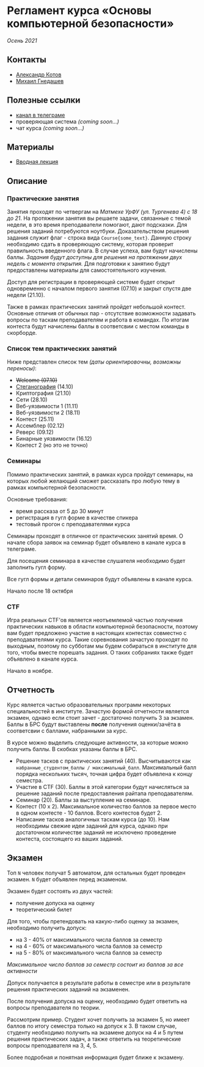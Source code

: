 # Регламент курса «Основы компьютерной безопасности»
*Осень 2021*

## Контакты
* [Александр Котов](https://t.me/Alex_Kotov)
* [Михаил Гнедашев](https://t.me/CerebralObserver)

## Полезные ссылки
* [канал в телеграме](https://t.me/hackerdom_course)
* проверяющая система *(coming soon...)*
* чат курса *(coming soon...)*

## Материалы
* [Вводная лекция](0.%20Вводная%20лекция/)

## Описание
### Практические занятия
Занятия проходят по четвергам на *Матмехе УрФУ (ул. Тургенева 4) с 18 до 21*. На протяжении занятия вы решаете задачи, связанные с темой недели, в это время преподаватели помогают, дают подсказки. Для решения заданий потребуются ноутбуки. Доказательством решения задания служит флаг - строка вида `Course{some_text}`.  Данную строку необходимо сдать в проверяющую систему, которая проверит правильность введенного флага. В случае успеха, вам будут начислены баллы. *Задания будут доступны для решения на протяжении двух недель с момента открытия.* Для подготовки к занятию будут предоставлены материалы для самостоятельного изучения.

Доступ для регистрации в проверяющей системе будет открыт одновременно с началом первого занятия (07.10) и закрыт спустя две недели (21.10).

Также в рамках практических занятий пройдет небольшой контест. Основные отличия от обычных пар - отсутствие возможности задавать вопросы по таскам преподавателям и работа в командах. По итогам контеста будут начислены баллы в соответсвии с местом команды в скорборде.

### Список тем практических занятий
Ниже представлен список тем *(даты ориентировочны, возможны переносы)*:
* ~~Welcome (07.10)~~
* [Стеганография](2.%20Стеганография/README.md) (14.10)
* Криптография (21.10)
* Сети (28.10)
* Веб-уязвимости 1 (11.11)
* Веб-уязвимости 2 (18.11)
* Контест (25.11)
* Ассемблер (02.12)
* Реверс (09.12)
* Бинарные уязвимости (16.12)
* Контест 2 (но это не точно)

### Семинары
Помимо практических занятий, в рамках курса пройдут семинары, на которых любой желающий сможет рассказать про любую тему в рамках компьютерной безопасности. 

Основные требования:
* время рассказа от 5 до 30 минут
* регистрация в гугл форме в качестве спикера
* тестовый прогон с преподавателями курса

Семинары проходят в отличное от практических занятий время. О начале сбора заявок на семинар будет объявлено в канале курса в телеграме. 

Для посещения семинара в качестве слушателя необходимо будет заполнить гугл форму.

Все гугл формы и детали семинаров будут объявлены в канале курса.

Начало после 18 октября

### CTF
Игра реальных CTF'ов является неотъемлемой частью получения практических навыков в области компьютерной безопасности, поэтому вам будет предложено участие в настоящих контестах совместно с преподавателями курса. Такие соревнования зачастую проходят по выходным, поэтому по субботам мы будем собираться в институте для того, чтобы вместе порешать задания. О таких собраниях также будет объявлено в канале курса.

Начало в ноябре.

## Отчетность
Курс является частью образовательных программ некоторых специальностей в институте. Зачастую формой отчетности является экзамен, однако если стоит зачет - достаточно получить 3 за экзамен. Баллы в БРС будут выставлены **после** получения оценки/зачёта в соответсвии с баллами, набранными за курс.

В курсе можно выделить следующие активности, за которые можно получить баллы. В скобках указаны баллы в БРС.
* Решение тасков с практических занятий (40). Высчитываются как `набранные_студентом_баллы / максимальный_балл`. Максимальный балл порядка нескольких тысяч, точная цифра будет объявлена к концу семестра.
* Участие в CTF (30). Баллы в этой категории будут начисляться за решение заданий после предоставления райтапа преподавателям.
* Семинар (20). Баллы за выступление на семинаре.
* Контест (10 x 2). Максимальное количество баллов за первое место в одном контесте - 10 баллов. Всего контестов будет 2.
* Написание тасков аналогичных таскам курса (до 10). Нам необходимы свежие идеи заданий для курса, однако при достаточном количестве заданий не исключено проведение контеста, состоящего из ваших заданий.

## Экзамен
Топ `N` человек получат 5 автоматом, для остальных будет проведен экзамен. `N` будет объявлен перед экзаменом.

Экзамен будет состоять из двух частей:
* получение допуска на оценку
* теоретический билет

Для того, чтобы претендовать на какую-либо оценку за экзамен, необходимо получить допуск:
* на 3 - 40% от максимального числа баллов за семестр
* на 4 - 60% от максимального числа баллов за семестр
* на 5 - 80% от максимального числа баллов за семестр

*Максимальное число баллов за семестр состоит из баллов за все активности*

Допуск получается в результате работы в семестре или в результате решения практических заданий на экзаменен. 

После получения допуска на оценку, необходимо будет ответить на вопросы преподавателя по теории.

Рассмотрим пример. Студент хочет получить за экзамен 5, но имеет баллов по итогу семестра только на допуск к 3. В таком случае, студенту необходимо получить на экзамене допуск на 4 и 5 путем решения практических задач, а также ответить на теоретические вопросы преподавателя на 3, 4, 5.

Более подробная и понятная информация будет ближе к экзамену.

